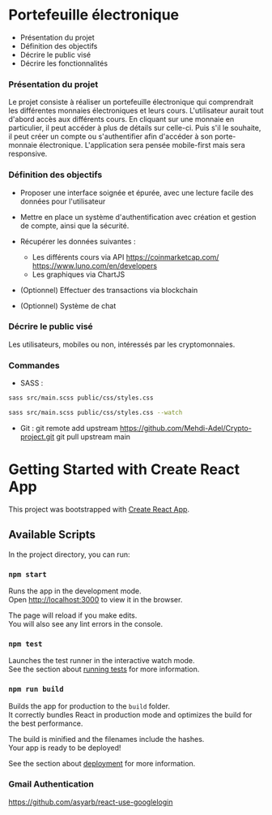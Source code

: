 # Portefeuille électronique

-   Présentation du projet
-   Définition des objectifs
-   Décrire le public visé
-   Décrire les fonctionnalités

### Présentation du projet

Le projet consiste à réaliser un portefeuille électronique qui comprendrait les différentes monnaies électroniques et leurs cours. L'utilisateur aurait tout d'abord accès aux différents cours. En cliquant sur une monnaie en particulier, il peut accéder à plus de détails sur celle-ci. Puis s'il le souhaite, il peut créer un compte ou s'authentifier afin d'accéder à son porte-monnaie électronique.
L'application sera pensée mobile-first mais sera responsive.

### Définition des objectifs

-   Proposer une interface soignée et épurée, avec une lecture facile des données pour l'utilisateur
-   Mettre en place un système d'authentification avec création et gestion de compte, ainsi que la sécurité.
-   Récupérer les données suivantes :

    -   Les différents cours via API https://coinmarketcap.com/ https://www.luno.com/en/developers
    -   Les graphiques via ChartJS

-   (Optionnel) Effectuer des transactions via blockchain
-   (Optionnel) Système de chat

### Décrire le public visé

Les utilisateurs, mobiles ou non, intéressés par les cryptomonnaies.

### Commandes

-   SASS :

```sh
sass src/main.scss public/css/styles.css
```

```sh
sass src/main.scss public/css/styles.css --watch
```

-   Git :
    git remote add upstream https://github.com/Mehdi-Adel/Crypto-project.git
    git pull upstream main

# Getting Started with Create React App

This project was bootstrapped with [Create React App](https://github.com/facebook/create-react-app).

## Available Scripts

In the project directory, you can run:

### `npm start`

Runs the app in the development mode.\
Open [http://localhost:3000](http://localhost:3000) to view it in the browser.

The page will reload if you make edits.\
You will also see any lint errors in the console.

### `npm test`

Launches the test runner in the interactive watch mode.\
See the section about [running tests](https://facebook.github.io/create-react-app/docs/running-tests) for more information.

### `npm run build`

Builds the app for production to the `build` folder.\
It correctly bundles React in production mode and optimizes the build for the best performance.

The build is minified and the filenames include the hashes.\
Your app is ready to be deployed!

See the section about [deployment](https://facebook.github.io/create-react-app/docs/deployment) for more information.

### Gmail Authentication

https://github.com/asyarb/react-use-googlelogin

